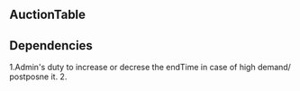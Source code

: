 ## AuctionTable  

## Dependencies  
1.Admin's duty to increase or decrese the endTime in case of high demand/ postposne it.
2.
